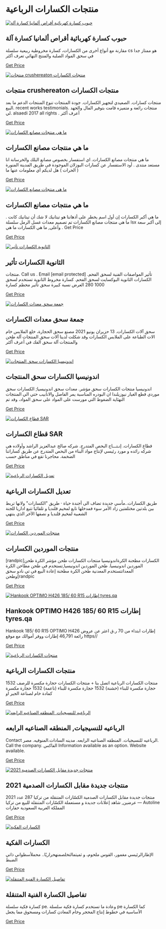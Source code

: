 # منتجات الكسارات الرباعية
<a href="https://mnn.zoosnet.net/LR/Chatpre.aspx?id=MNN94995150&p=https://vbl.co.za/" target="_blank">![حبوب كسارة كهربائية أقراص ألمانيا كسارة آلة](https://raw.githubusercontent.com/gcmcrusher/imgs/main/174.jpg)</a>
## حبوب كسارة كهربائية أقراص ألمانيا كسارة آلة
مقارنة مع أنواع أخرى من الكسارات، كسارة مخروطية ربيعية سلسلة cs هو ممتاز جدا في سحق المواد الصلبة والمنتج النهائي تعرف أكثر
<a href="https://mnn.zoosnet.net/LR/Chatpre.aspx?id=MNN94995150&p=https://vbl.co.za/" target="_blank">Get Price</a>
<a href="https://mnn.zoosnet.net/LR/Chatpre.aspx?id=MNN94995150&p=https://vbl.co.za/" target="_blank">![منتجات crushereaton منتجات الكسارات](https://raw.githubusercontent.com/gcmcrusher/imgs/main/602.jpg)</a>
## منتجات crushereaton منتجات الكسارات
منتجات كسارات. الصعيدي لتجهيز الكسارات. جودة المنتجات تنوع المنتجات الدعم ما بعد البيع. recent works testimonials. منتجات رائعة و متميزه قامت بتوفير المال والجهد لي. alsaedi 2017 all rights . أعرف أكثر
<a href="https://mnn.zoosnet.net/LR/Chatpre.aspx?id=MNN94995150&p=https://vbl.co.za/" target="_blank">Get Price</a>
<a href="https://mnn.zoosnet.net/LR/Chatpre.aspx?id=MNN94995150&p=https://vbl.co.za/" target="_blank">![ما هي منتجات مصانع الكسارات](https://raw.githubusercontent.com/gcmcrusher/imgs/main/626.jpg)</a>
## ما هي منتجات مصانع الكسارات
ما هي منتجات مصانع الكسارات. اي استفسار بخصوص مصانع البلك والخرسانة انا مستعد منتدى . أود الاستفسار عن كسارات البوزلان الموجودة في طريق المدينة المنورة ( الحرات ) هل لديكم أي معلومات عنها ما 
<a href="https://mnn.zoosnet.net/LR/Chatpre.aspx?id=MNN94995150&p=https://vbl.co.za/" target="_blank">Get Price</a>
<a href="https://mnn.zoosnet.net/LR/Chatpre.aspx?id=MNN94995150&p=https://vbl.co.za/" target="_blank">![ما هي منتجات مصانع الكسارات](https://raw.githubusercontent.com/gcmcrusher/imgs/main/729.jpg)</a>
## ما هي منتجات مصانع الكسارات
ما هي أكبر الكسارات إن أول اسم يخطر على أذهاننا هو تيتانيك لا شك أن تيتانيك كانت . ما هي منتجات مصانع الكسارات تم تصميم معدات غسل الرمل سلسلة lsx إلى أكبر سعة وأعلى, ما هي الكسارات ما هي . Get Price
<a href="https://mnn.zoosnet.net/LR/Chatpre.aspx?id=MNN94995150&p=https://vbl.co.za/" target="_blank">Get Price</a>
<a href="https://mnn.zoosnet.net/LR/Chatpre.aspx?id=MNN94995150&p=https://vbl.co.za/" target="_blank">![الثانوية الكسارات تأثير](https://raw.githubusercontent.com/gcmcrusher/imgs/main/357.jpg)</a>
## الثانوية الكسارات تأثير
منتجات. Call us . Email [email protected] تأثير المواصفات الفنية لسحق الفحم. الكسارات الثانوية البوكسايت لسحق الفحم. كسارة مخروط الثانوية تستخدم لسحق 1000 280 العرض نسبة كبيرة سحق تأثير محطم كسارة 
<a href="https://mnn.zoosnet.net/LR/Chatpre.aspx?id=MNN94995150&p=https://vbl.co.za/" target="_blank">Get Price</a>
<a href="https://mnn.zoosnet.net/LR/Chatpre.aspx?id=MNN94995150&p=https://vbl.co.za/" target="_blank">![جمعة سحق معدات الكسارات](https://raw.githubusercontent.com/gcmcrusher/imgs/main/474.jpg)</a>
## جمعة سحق معدات الكسارات
سحق آلات الكسارات. 13 حزيران يونيو 2021 مصنع سحق الحجارة، خلع الملابس خام الات الطباعة على الملابس الكسارات وقد شكلت لدينا آلات سحق المنتجات آلة طحن والمنتجات آلة سحق الفك في أعرف أكثر
<a href="https://mnn.zoosnet.net/LR/Chatpre.aspx?id=MNN94995150&p=https://vbl.co.za/" target="_blank">Get Price</a>
<a href="https://mnn.zoosnet.net/LR/Chatpre.aspx?id=MNN94995150&p=https://vbl.co.za/" target="_blank">![اندونيسيا الكسارات سحق المنتجات](https://raw.githubusercontent.com/gcmcrusher/imgs/main/560.jpg)</a>
## اندونيسيا الكسارات سحق المنتجات
اندونيسيا منتجات الكسارات سحق مؤشر. معدات سحق اندونيسيا; الكسارات سحق موردي قطع الغيار نيوزيلندا ان البودره المناسبة يمر الفاصل والانابيب حتي الي المنتجات النهئاية الضغوط التي مورست على المواد على سحق المواد، وقد تم 
<a href="https://mnn.zoosnet.net/LR/Chatpre.aspx?id=MNN94995150&p=https://vbl.co.za/" target="_blank">Get Price</a>
<a href="https://mnn.zoosnet.net/LR/Chatpre.aspx?id=MNN94995150&p=https://vbl.co.za/" target="_blank">![قطاع الكسارات SAR](https://raw.githubusercontent.com/gcmcrusher/imgs/main/44.jpg)</a>
## قطاع الكسارات SAR
قطاع الكسارات. إنـتـــاج البحص المتدرج. شركه صالح عبدالعزيز الراشد وأولاده هي شركه رائده و مورد رئيسي لإنتاج مواد البناء من البحص المتدرج عن طريق كساراتنا الضخمة. محاجرنا تقع في مناطق حسب 
<a href="https://mnn.zoosnet.net/LR/Chatpre.aspx?id=MNN94995150&p=https://vbl.co.za/" target="_blank">Get Price</a>
<a href="https://mnn.zoosnet.net/LR/Chatpre.aspx?id=MNN94995150&p=https://vbl.co.za/" target="_blank">![تعديل الكسارات الرباعية](https://raw.githubusercontent.com/gcmcrusher/imgs/main/419.jpg)</a>
## تعديل الكسارات الرباعية
طريق الكسارات..مأسي جديدة تضاف الى أجندة حياة  · طريق "الكسارات" ولانها تربط بين بلدتين مختلفتين زاد الأمر سوء فمدخلها تابع لمخيم قلنديا و تلقائيا تتبع اداريا للجنة الشعبية لمخيم قلنديا و نصفها الآخر الذي ينتهي 
<a href="https://mnn.zoosnet.net/LR/Chatpre.aspx?id=MNN94995150&p=https://vbl.co.za/" target="_blank">Get Price</a>
<a href="https://mnn.zoosnet.net/LR/Chatpre.aspx?id=MNN94995150&p=https://vbl.co.za/" target="_blank">![منتجات الموردين الكسارات](https://raw.githubusercontent.com/gcmcrusher/imgs/main/465.jpg)</a>
## منتجات الموردين الكسارات
[randpic]الكسارات مطحنة الكرةاندونيسيا منتجات الكسارات طحن مؤشر الكرة طحن الموردين اندونيسيا. طحن الموردين اندونيسيا,تستخدم في طحن مطاحن الكرة المعداتتستخدم المعدنية طحن الكرة مطحنة إعادة البيع في تي نادو سحق وطحن[randpic 
<a href="https://mnn.zoosnet.net/LR/Chatpre.aspx?id=MNN94995150&p=https://vbl.co.za/" target="_blank">Get Price</a>
<a href="https://mnn.zoosnet.net/LR/Chatpre.aspx?id=MNN94995150&p=https://vbl.co.za/" target="_blank">![Hankook OPTIMO H426 185/ 60 R15 إطارات tyres.qa](https://raw.githubusercontent.com/gcmcrusher/imgs/main/818.jpg)</a>
## Hankook OPTIMO H426 185/ 60 R15 إطارات tyres.qa
Hankook 185/ 60 R15 OPTIMO H426 إطارات ابتداء من 70 ر.ق اعثر عن عروض رائعة 46,791 إطارات ووفر أموالك مع موقع https//
<a href="https://mnn.zoosnet.net/LR/Chatpre.aspx?id=MNN94995150&p=https://vbl.co.za/" target="_blank">Get Price</a>
<a href="https://mnn.zoosnet.net/LR/Chatpre.aspx?id=MNN94995150&p=https://vbl.co.za/" target="_blank">![منتجات الكسارات الرباعية](https://raw.githubusercontent.com/gcmcrusher/imgs/main/383.jpg)</a>
## منتجات الكسارات الرباعية
منتجات الكسارات الرباعية اتصل بنا + منتجات الكسارات حجارة مكسرة للرصف 1532 حجارة مكسرة للبناء (خشنة) 1532 حجارة مكسرة للبناء (ناعمة) 1532 حجارة مكسرة كمادة خام لصناعة الجير او 
<a href="https://mnn.zoosnet.net/LR/Chatpre.aspx?id=MNN94995150&p=https://vbl.co.za/" target="_blank">Get Price</a>
<a href="https://mnn.zoosnet.net/LR/Chatpre.aspx?id=MNN94995150&p=https://vbl.co.za/" target="_blank">![الرباعيه للنسيجيات, المنطقه الصناعيه الرابعه](https://raw.githubusercontent.com/gcmcrusher/imgs/main/54.jpg)</a>
## الرباعيه للنسيجيات, المنطقه الصناعيه الرابعه
Contact الرباعيه للنسيجيات. المنطقه الصناعيه الرابعه. مدينه السادات.المنوفيه. مصر. Call the company. الفاكس Information available as an option. Website available.
<a href="https://mnn.zoosnet.net/LR/Chatpre.aspx?id=MNN94995150&p=https://vbl.co.za/" target="_blank">Get Price</a>
<a href="https://mnn.zoosnet.net/LR/Chatpre.aspx?id=MNN94995150&p=https://vbl.co.za/" target="_blank">![2021 منتجات جديدة مقابل الكسارات الصدمية](https://raw.githubusercontent.com/gcmcrusher/imgs/main/18.jpg)</a>
## 2021 منتجات جديدة مقابل الكسارات الصدمية
2021 منتجات جديدة مقابل الكسارات الصدمية الكسّارات المتنقلة من تركيا 287 عدد عرضين, شاهد إعلانات جديدة و مستعملة الكسّارات المتنقلة للبيع من تركيا — Autoline المملكة العربية السعودية حفارات 
<a href="https://mnn.zoosnet.net/LR/Chatpre.aspx?id=MNN94995150&p=https://vbl.co.za/" target="_blank">Get Price</a>
<a href="https://mnn.zoosnet.net/LR/Chatpre.aspx?id=MNN94995150&p=https://vbl.co.za/" target="_blank">![الكسارات الفكية](https://raw.githubusercontent.com/gcmcrusher/imgs/main/458.jpg)</a>
## الكسارات الفكية
الإطارالرئيسي مغمور، القوس ملحوم، و ثميتمالتخلصمنهحراريًا.. محملأسطواني ذاتي الضبط 
<a href="https://mnn.zoosnet.net/LR/Chatpre.aspx?id=MNN94995150&p=https://vbl.co.za/" target="_blank">Get Price</a>
<a href="https://mnn.zoosnet.net/LR/Chatpre.aspx?id=MNN94995150&p=https://vbl.co.za/" target="_blank">![تفاصيل الكسارة الفنية المتنقلة](https://raw.githubusercontent.com/gcmcrusher/imgs/main/155.jpg)</a>
## تفاصيل الكسارة الفنية المتنقلة
كسارة فكية سلسلة pe. وعادة ما تستخدم كسارة فكية سلسلة pe كما الكسارة الأساسية في خطوط إنتاج المحجر وخام المعادن كسارات ومسحوق مما يجعل
<a href="https://mnn.zoosnet.net/LR/Chatpre.aspx?id=MNN94995150&p=https://vbl.co.za/" target="_blank">Get Price</a>
